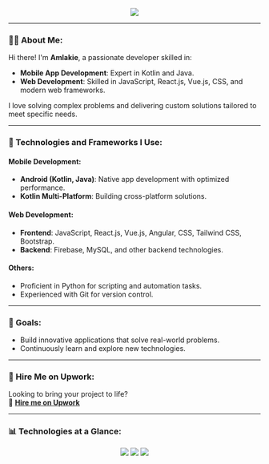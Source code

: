 <link rel="stylesheet" href="https://cdnjs.cloudflare.com/ajax/libs/font-awesome/5.15.1/css/all.min.css" integrity="sha512-mBZTDmW/0LWfMCC6n2Cdqg3hTgRUW1XyHEeDLAMgBc9zIzUtoMyDbVZ4RJe5h6QQuBbgHfhrv8tK/RzwJMgd+RQ==" crossorigin="anonymous" />

<p align="center">
  <a href="https://github.com/DenverCoder1/readme-typing-svg"><img src="https://readme-typing-svg.herokuapp.com?lines=👋+Hello+there!;I'm+Amlakie;Skilled+Android+Developer+|+Web+Developer;&center=true&width=500&height=50"></a>
</p>

---

### 👨‍💻 About Me:
Hi there! I'm **Amlakie**, a passionate developer skilled in:
- **Mobile App Development**: Expert in Kotlin and Java.
- **Web Development**: Skilled in JavaScript, React.js, Vue.js, CSS, and modern web frameworks.

I love solving complex problems and delivering custom solutions tailored to meet specific needs.

---

### 🚀 Technologies and Frameworks I Use:
#### **Mobile Development:**
- **Android (Kotlin, Java)**: Native app development with optimized performance.
- **Kotlin Multi-Platform**: Building cross-platform solutions.

#### **Web Development:**
- **Frontend**: JavaScript, React.js, Vue.js, Angular, CSS, Tailwind CSS, Bootstrap.
- **Backend**: Firebase, MySQL, and other backend technologies.

#### **Others:**
- Proficient in Python for scripting and automation tasks.
- Experienced with Git for version control.

---

### 🎯 Goals:
- Build innovative applications that solve real-world problems.
- Continuously learn and explore new technologies.

---

### 🌟 Hire Me on Upwork:
Looking to bring your project to life?  
📌 **[Hire me on Upwork](https://www.upwork.com/freelancers/~01c6cc31fafe0b9c97)**

---

### 📊 Technologies at a Glance:
<p align="center">
  <img src="https://skillicons.dev/icons?i=kotlin,java" />
  <img src="https://skillicons.dev/icons?i=js,react,vue,angular,css,tailwind,bootstrap" />
  <img src="https://skillicons.dev/icons?i=html,firebase,mysql,py" />
</p>

